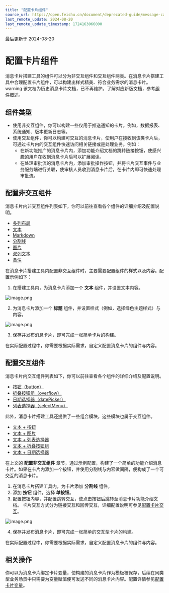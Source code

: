 ```yaml
---
title: "配置卡片组件"
source_url: https://open.feishu.cn/document/deprecated-guide/message-card/build-card-content/config-card-components
last_remote_update: 2024-08-20
last_remote_update_timestamp: 1724163066000
---
```

最后更新于 2024-08-20

# 配置卡片组件

消息卡片搭建工具的组件可以分为非交互组件和交互组件两类。在消息卡片搭建工具中合理配置卡片组件，可以构建出样式精美、符合业务需求的消息卡片。warning
该文档为历史消息卡片文档，已不再维护。了解对应新版文档，参考[组件概述](https://open.feishu.cn/document/uAjLw4CM/ukzMukzMukzM/feishu-cards/card-components/component-overview)。
## 组件类型

- 使用非交互组件，你可以构建一些仅用于推送通知的卡片。例如，数据报表、系统通知、版本更新日志等。
- 使用交互组件，你可以构建可交互的消息卡片，使用户在接收到该类卡片后，可通过卡片内的交互组件快速访问相关链接或是处理业务。例如：
	- 在新功能推广的消息卡片内，添加功能介绍文档的跳转链接按钮，使感兴趣的用户在收到消息卡片后可以扩展阅读。
	- 在处理审批流的消息卡片内，添加审批操作按钮，并将卡片交互事件与业务服务端进行关联，使审核人员收到消息卡片后，在卡片内即可快速处理审批流。

## 配置非交互组件

消息卡片内非交互组件列表如下，你可以前往查看各个组件的详细介绍及配置说明。

- [多列布局](https://open.feishu.cn/document/ukTMukTMukTM/ucTNwUjL3UDM14yN1ATN/column-set)
- [文本](https://open.feishu.cn/document/ukTMukTMukTM/uUzNwUjL1cDM14SN3ATN)
- [Markdown](https://open.feishu.cn/document/ukTMukTMukTM/uADOwUjLwgDM14CM4ATN)
- [分割线](https://open.feishu.cn/document/ukTMukTMukTM/uQjNwUjL0YDM14CN2ATN)
- [图片](https://open.feishu.cn/document/ukTMukTMukTM/uUjNwUjL1YDM14SN2ATN)
- [双列文本](https://open.feishu.cn/document/ukTMukTMukTM/uYzNwUjL2cDM14iN3ATN)
- [备注](https://open.feishu.cn/document/ukTMukTMukTM/ucjNwUjL3YDM14yN2ATN)

在消息卡片搭建工具内配置非交互组件时，主要需要配置组件的样式以及内容。配置示例如下：

1. 在搭建工具内，为消息卡片添加一个 **文本** 组件，并设置文本内容。

![image.png](https://sf3-cn.feishucdn.com/obj/open-platform-opendoc/ce25940a3c82cc7b1d29fc28940c7b0a_SF2EhMVwo5.png?height=1408&lazyload=true&maxWidth=600&width=2882)

2. 为消息卡片添加一个 **标题** 组件，并设置样式（例如，选择绿色主题样式）与内容。

![image.png](https://sf3-cn.feishucdn.com/obj/open-platform-opendoc/48c4cddcf6d9a580d4e20252694b3531_NxOaFsZiEQ.png?height=1320&lazyload=true&maxWidth=600&width=2882)

3. 保存并发布消息卡片，即可完成一张简单卡片的构建。

在实际配置过程中，你需要根据实际需求，自定义配置消息卡片的组件与内容。

## 配置交互组件

消息卡片内交互组件列表如下，你可以前往查看各个组件的详细介绍及配置说明。

- [按钮（button）](https://open.feishu.cn/document/ukTMukTMukTM/uEzNwUjLxcDM14SM3ATN)
- [折叠按钮组（overflow）](https://open.feishu.cn/document/ukTMukTMukTM/uMzNwUjLzcDM14yM3ATN)
- [日期选择器（datePicker）](https://open.feishu.cn/document/ukTMukTMukTM/uQzNwUjL0cDM14CN3ATN)
- [列表选择器（selectMenu）](https://open.feishu.cn/document/ukTMukTMukTM/uIzNwUjLycDM14iM3ATN)

此外，消息卡片搭建工具还提供了一些组合模块，这些模块也属于交互组件。

- [文本 + 按钮](https://open.feishu.cn/document/ukTMukTMukTM/uYzM3QjL2MzN04iNzcDN/component-list/combinations/text-button)
- [文本 + 图片](https://open.feishu.cn/document/ukTMukTMukTM/uYzM3QjL2MzN04iNzcDN/component-list/combinations/text-image)
- [文本 + 列表选择器](https://open.feishu.cn/document/ukTMukTMukTM/uYzM3QjL2MzN04iNzcDN/component-list/combinations/text-option-picker)
- [文本 + 折叠按钮组](https://open.feishu.cn/document/ukTMukTMukTM/uYzM3QjL2MzN04iNzcDN/component-list/combinations/text-overflow-button)
- [文本 + 日期选择器](https://open.feishu.cn/document/ukTMukTMukTM/uYzM3QjL2MzN04iNzcDN/component-list/combinations/text-date-picker)

在上文的 **配置非交互组件** 章节，通过示例配置，构建了一个简单的功能介绍消息卡片。如果在卡片内添加一个按钮，并使用分割线与内容做间隔，便构成了一个可交互的消息卡片。

1. 在消息卡片搭建工具内，为卡片添加 **分割线** 组件。
2. 添加 **按钮** 组件，选择 **单按钮**。
3. 配置按钮内容，并配置跳转交互，使点击按钮后跳转至消息卡片功能介绍文档。
卡片交互方式分为链接交互和回传交互，详细配置说明可参见[配置卡片交互](https://open.feishu.cn/document/ukTMukTMukTM/uYjNwUjL2YDM14iN2ATN)。

![image.png](https://sf3-cn.feishucdn.com/obj/open-platform-opendoc/4c089513e5e96072c59bbc55c9703679_D6FE1CKccv.png?height=1414&lazyload=true&maxWidth=600&width=2882)

4. 保存并发布消息卡片，即可完成一张简单的交互型卡片的构建。

在实际配置过程中，你需要根据实际需求，自定义配置消息卡片的组件与内容。

## 相关操作

你可以为消息卡片绑定卡片变量，使构建的消息卡片作为模板被保存，后续在同类型业务场景中只需要为变量赋值便可发送不同的消息卡片内容。配置详情参见[配置卡片变量](https://open.feishu.cn/document/ukTMukTMukTM/ucTNwUjL3UDM14yN1ATN/configure-card-variables)。
